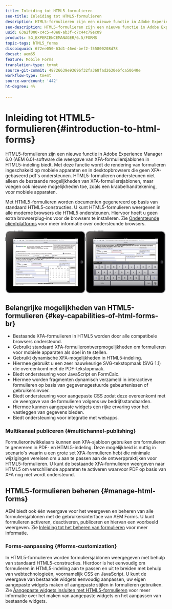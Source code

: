 ```yaml
---
title: Inleiding tot HTML5-formulieren
seo-title: Inleiding tot HTML5-formulieren
description: HTML5-formulieren zijn een nieuwe functie in Adobe Experience Manager 6.0 (AEM 6.0)-software die weergave van XFA-formuliersjablonen in HTML5-indeling biedt.
seo-description: HTML5-formulieren zijn een nieuwe functie in Adobe Experience Manager 6.0 (AEM 6.0)-software die weergave van XFA-formuliersjablonen in HTML5-indeling biedt.
uuid: 63a2f000-c4c5-40e8-ab3f-c7c44c79ec09
products: SG_EXPERIENCEMANAGER/6.5/FORMS
topic-tags: hTML5_forms
discoiquuid: 672ee050-63d1-46ed-bef2-f55800208d78
docset: aem65
feature: Mobile Forms
translation-type: tm+mt
source-git-commit: 48726639e93696f32fa368fad2630e6fca50640e
workflow-type: tm+mt
source-wordcount: '442'
ht-degree: 4%

---
```



# Inleiding tot HTML5-formulieren{#introduction-to-html-forms}

HTML5-formulieren zijn een nieuwe functie in Adobe Experience Manager 6.0 (AEM 6.0)-software die weergave van XFA-formuliersjablonen in HTML5-indeling biedt. Met deze functie wordt de rendering van formulieren ingeschakeld op mobiele apparaten en in desktopbrowsers die geen XFA-gebaseerd pdf&#39;s ondersteunen. HTML5-formulieren ondersteunen niet alleen de bestaande mogelijkheden van XFA-formuliersjablonen, maar voegen ook nieuwe mogelijkheden toe, zoals een krabbelhandtekening, voor mobiele apparaten.

Met HTML5-formulieren worden documenten gegenereerd op basis van standaard HTML5-constructies. U kunt HTML5-formulieren weergeven in alle moderne browsers die HTML5 ondersteunen. Hiervoor hoeft u geen extra browserplug-ins voor de browsers te installeren. Zie [Ondersteunde clientplatforms](https://adobe.com/go/learn_aemforms_supportedplatforms_63) voor meer informatie over ondersteunde browsers.

![](do-not-localize/mobile_form_on_an_ipad_date_14.png)

## Belangrijke mogelijkheden van HTML5-formulieren {#key-capabilities-of-html-forms-br}

* Bestaande XFA-formulieren in HTML5 worden door alle compatibele browsers ondersteund.
* Gebruikt standaard XFA-formulierontwerpmogelijkheden om formulieren voor mobiele apparaten als doel in te stellen.
* Gebruikt dynamische XFA-mogelijkheden in HTML5-indeling.
* Hiermee gebruikt u een zeer nauwkeurige SVG-tekstopmaak (SVG 1.1) die overeenkomt met de PDF-tekstopmaak.
* Biedt ondersteuning voor JavaScript en FormCalc.
* Hiermee worden fragmenten dynamisch verzameld in interactieve formulieren op basis van gegevensgestuurde gebeurtenissen of gebruikersinvoer.
* Biedt ondersteuning voor aangepaste CSS zodat deze overeenkomt met de weergave van de formulieren volgens uw bedrijfsstandaarden.
* Hiermee kunnen aangepaste widgets een rijke ervaring voor het vastleggen van gegevens bieden.
* Biedt ondersteuning voor integratie met webapps.

### Multikanaal publiceren {#multichannel-publishing}

Formulierontwikkelaars kunnen een XFA-sjabloon gebruiken om formulieren te genereren in PDF- en HTML5-indeling. Deze mogelijkheid is nuttig in scenario&#39;s waarin u een grote set XFA-formulieren hebt die minimale wijzigingen vereisen om u aan te passen aan de ontwerppraktijken voor HTML5-formulieren. U kunt de bestaande XFA-formulieren weergeven naar HTML5 om verschillende apparaten te activeren waarvoor PDF op basis van XFA nog niet wordt ondersteund.

## HTML5-formulieren beheren {#manage-html-forms}

AEM biedt ook één weergave voor het weergeven en beheren van alle formuliersjablonen met de gebruikersinterface van AEM Forms. U kunt formulieren activeren, deactiveren, publiceren en hiervan een voorbeeld weergeven. Zie [Inleiding tot het beheren van formulieren](../../forms/using/introduction-managing-forms.md) voor meer informatie.

### Forms-aanpassing {#forms-customization}

In HTML5-formulieren worden formuliersjablonen weergegeven met behulp van standaard HTML5-constructies. Hierdoor is het eenvoudig om formulieren in HTML5-indeling aan te passen en uit te breiden met behulp van webtechnologieën, voornamelijk CSS en JavaScript. U kunt de weergave van bestaande widgets eenvoudig aanpassen, uw eigen aangepaste widgets maken of aangepaste stijlen in formulieren gebruiken. Zie [Aangepaste widgets insluiten met HTML5-formulieren](../../forms/using/custom-widgets.md) voor meer informatie over het maken van aangepaste widgets en het aanpassen van bestaande widgets.

